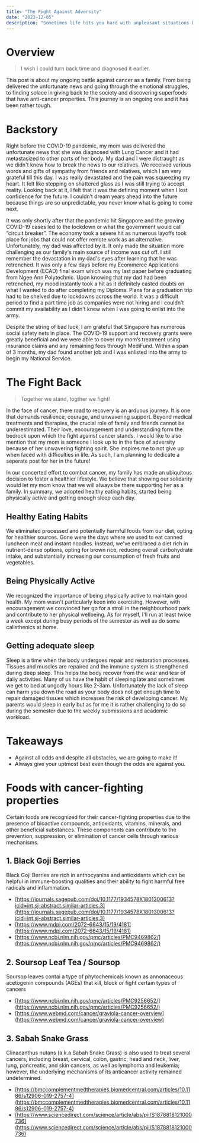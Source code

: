 ```yaml
---
title: "The Fight Against Adversity"
date: "2023-12-05"
description: "Sometimes life hits you hard with unpleasant situations but do not give up! Stand up and fight back!"
---
```


# Overview

> I wish I could turn back time and diagnosed it earlier.

This post is about my ongoing battle against cancer as a family. From being delivered the unfortunate news and going through the emotional struggles, to finding solace in giving back to the society and discovering superfoods that have anti-cancer properties. This journey is an ongoing one and it has been rather tough.

# Backstory

Right before the COVID-19 pandemic, my mom was delivered the unfortunate news that she was diagnosed with Lung Cancer and it had metastasized to other parts of her body. My dad and I were distraught as we didn't knew how to break the news to our relatives. We received various words and gifts of sympathy from friends and relatives, which I am very grateful till this day. I was really devastated and the pain was squeezing my heart. It felt like stepping on shattered glass as I was still trying to accept reality. Looking back at it, I felt that it was the defining moment when I lost confidence for the future. I couldn’t dream years ahead into the future because things are so unpredictable, you never know what is going to come next.

It was only shortly after that the pandemic hit Singapore and the growing COVID-19 cases led to the lockdown or what the government would call “circuit breaker”. The economy took a severe hit as numerous layoffs took place for jobs that could not offer remote work as an alternative. Unfortunately, my dad was affected by it. It only made the situation more challenging as our family's main source of income was cut off. I still remember the devastation in my dad's eyes after learning that he was retrenched. It was only a few days before my Ecommerce Applications Development (ECAD) final exam which was my last paper before graduating from Ngee Ann Polytechnic. Upon knowing that my dad had been retrenched, my mood instantly took a hit as it definitely casted doubts on what I wanted to do after completing my Diploma. Plans for a graduation trip had to be shelved due to lockdowns across the world. It was a difficult period to find a part time job as companies were not hiring and I couldn’t commit my availability as I didn't knew when I was going to enlist into the army.

Despite the string of bad luck, I am grateful that Singapore has numerous social safety nets in place. The COVID-19 support and recovery grants were greatly beneficial and we were able to cover my mom’s treatment using insurance claims and any remaining fees through MediFund. Within a span of 3 months, my dad found another job and I was enlisted into the army to begin my National Service.

# The Fight Back

> Together we stand, togther we fight!

In the face of cancer, there road to recovery is an arduous journey. It is one that demands resilience, courage, and unwavering support. Beyond medical treatments and therapies, the crucial role of family and friends cannot be underestimated. Their love, encouragement and understanding form the bedrock upon which the fight against cancer stands. I would like to also mention that my mom is someone I look up to in the face of adversity because of her unwavering fighting spirit. She inspires me to not give up when faced with difficulties in life. As such, I am planning to dedicate a seperate post for her in the future!

In our concerted effort to combat cancer, my family has made an ubiquitous decision to foster a healthier lifestyle. We believe that showing our solidarity would let my mom know that we will always be there supporting her as a family. In summary, we adopted healthy eating habits, started being physically active and getting enough sleep each day.

## Healthy Eating Habits

We eliminated processed and potentially harmful foods from our diet, opting for healthier sources. Gone were the days where we used to eat canned luncheon meat and instant noodles. Instead, we've embraced a diet rich in nutrient-dense options, opting for brown rice, reducing overall carbohydrate intake, and substantially increasing our consumption of fresh fruits and vegetables.

## Being Physically Active

We recognized the importance of being physically active to maintain good health. My mom wasn't particularly keen into exercising. However, with encouragement we convinced her go for a stroll in the neighbourhood park and contribute to her physical wellbeing. As for myself, I'll run at least twice a week except during busy periods of the semester as well as do some calisthenics at home.

## Getting adequate sleep

Sleep is a time when the body undergoes repair and restoration processes. Tissues and muscles are repaired and the immune system is strengthened during deep sleep. This helps the body recover from the wear and tear of daily activities. Many of us have the habit of sleeping late and sometimes we get to bed at ungodly hours like 2-3am. Unfortunately the lack of sleep can harm you down the road as your body does not get enough time to repair damaged tissues which increases the risk of developing cancer. My parents would sleep in early but as for me it is rather challenging to do so during the semester due to the weekly submissions and academic workload.

# Takeaways

- Against all odds and despite all obstacles, we are going to make it!
- Always give your uptmost best even though the odds are against you.

# Foods with cancer-fighting properties

Certain foods are recognized for their cancer-fighting properties due to the presence of bioactive compounds, antioxidants, vitamins, minerals, and other beneficial substances. These components can contribute to the prevention, suppression, or elimination of cancer cells through various mechanisms.

## 1. Black Goji Berries

Black Goji Berries are rich in anthocyanins and antioxidants which can be helpful in immune-boosting qualities and their ability to fight harmful free radicals and inflammation.

- [https://journals.sagepub.com/doi/10.1177/1934578X1801300613?icid=int.sj-abstract.similar-articles.3](https://journals.sagepub.com/doi/10.1177/1934578X1801300613?icid=int.sj-abstract.similar-articles.3)
- [https://www.mdpi.com/2072-6643/15/19/4181](https://www.mdpi.com/2072-6643/15/19/4181)
- [https://www.ncbi.nlm.nih.gov/pmc/articles/PMC9469862/](https://www.ncbi.nlm.nih.gov/pmc/articles/PMC9469862/)

## 2. Soursop Leaf Tea / Soursop

Soursop leaves contai a type of phytochemicals known as annonaceous acetogenin compounds (AGEs) that kill, block or fight certain types of cancers

- [https://www.ncbi.nlm.nih.gov/pmc/articles/PMC9256652/](https://www.ncbi.nlm.nih.gov/pmc/articles/PMC9256652/)
- [https://www.webmd.com/cancer/graviola-cancer-overview](https://www.webmd.com/cancer/graviola-cancer-overview)

## 3. Sabah Snake Grass

Clinacanthus nutans (a.k.a Sabah Snake Grass) is also used to treat several cancers, including breast, cervical, colon, gastric, head and neck, liver, lung, pancreatic, and skin cancers, as well as lymphoma and leukemia; however, the underlying mechanisms of its anticancer activity remained undetermined.

- [https://bmccomplementmedtherapies.biomedcentral.com/articles/10.1186/s12906-019-2757-4](https://bmccomplementmedtherapies.biomedcentral.com/articles/10.1186/s12906-019-2757-4)
- [https://www.sciencedirect.com/science/article/abs/pii/S1878818121000736](https://www.sciencedirect.com/science/article/abs/pii/S1878818121000736)
